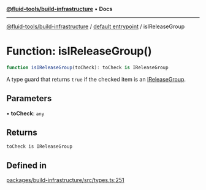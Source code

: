 [**@fluid-tools/build-infrastructure**](../../README.md) • **Docs**

***

[@fluid-tools/build-infrastructure](../../README.md) / [default entrypoint](../README.md) / isIReleaseGroup

# Function: isIReleaseGroup()

```ts
function isIReleaseGroup(toCheck): toCheck is IReleaseGroup
```

A type guard that returns `true` if the checked item is an [IReleaseGroup](../interfaces/IReleaseGroup.md).

## Parameters

• **toCheck**: `any`

## Returns

`toCheck is IReleaseGroup`

## Defined in

[packages/build-infrastructure/src/types.ts:251](https://github.com/microsoft/FluidFramework/blob/main/build-tools/packages/build-infrastructure/src/types.ts#L251)
